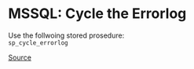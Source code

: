 # MSSQL: Cycle the Errorlog

Use the follwoing stored prosedure:  
`sp_cycle_errorlog`

[Source](https://www.brentozar.com/archive/2015/09/forgotten-maintenance-cycling-the-sql-server-error-log/)